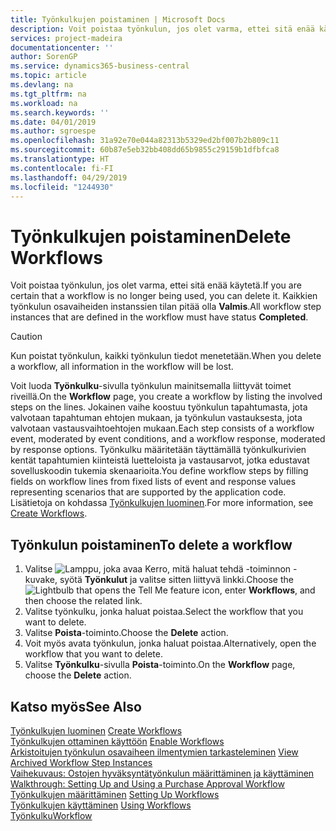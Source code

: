 ```yaml
---
title: Työnkulkujen poistaminen | Microsoft Docs
description: Voit poistaa työnkulun, jos olet varma, ettei sitä enää käytetä. Kaikkien työnkulun osavaiheiden instanssien tilan pitää olla **Valmis**.
services: project-madeira
documentationcenter: ''
author: SorenGP
ms.service: dynamics365-business-central
ms.topic: article
ms.devlang: na
ms.tgt_pltfrm: na
ms.workload: na
ms.search.keywords: ''
ms.date: 04/01/2019
ms.author: sgroespe
ms.openlocfilehash: 31a92e70e044a82313b5329ed2bf007b2b809c11
ms.sourcegitcommit: 60b87e5eb32bb408dd65b9855c29159b1dfbfca8
ms.translationtype: HT
ms.contentlocale: fi-FI
ms.lasthandoff: 04/29/2019
ms.locfileid: "1244930"
---
```

# <a name="delete-workflows"></a><span data-ttu-id="35c9e-104">Työnkulkujen poistaminen</span><span class="sxs-lookup"><span data-stu-id="35c9e-104">Delete Workflows</span></span>
<span data-ttu-id="35c9e-105">Voit poistaa työnkulun, jos olet varma, ettei sitä enää käytetä.</span><span class="sxs-lookup"><span data-stu-id="35c9e-105">If you are certain that a workflow is no longer being used, you can delete it.</span></span> <span data-ttu-id="35c9e-106">Kaikkien työnkulun osavaiheiden instanssien tilan pitää olla **Valmis**.</span><span class="sxs-lookup"><span data-stu-id="35c9e-106">All workflow step instances that are defined in the workflow must have status **Completed**.</span></span>  

> [!CAUTION]  
>  <span data-ttu-id="35c9e-107">Kun poistat työnkulun, kaikki työnkulun tiedot menetetään.</span><span class="sxs-lookup"><span data-stu-id="35c9e-107">When you delete a workflow, all information in the workflow will be lost.</span></span>  

 <span data-ttu-id="35c9e-108">Voit luoda **Työnkulku**-sivulla työnkulun mainitsemalla liittyvät toimet riveillä.</span><span class="sxs-lookup"><span data-stu-id="35c9e-108">On the **Workflow** page, you create a workflow by listing the involved steps on the lines.</span></span> <span data-ttu-id="35c9e-109">Jokainen vaihe koostuu työnkulun tapahtumasta, jota valvotaan tapahtuman ehtojen mukaan, ja työnkulun vastauksesta, jota valvotaan vastausvaihtoehtojen mukaan.</span><span class="sxs-lookup"><span data-stu-id="35c9e-109">Each step consists of a workflow event, moderated by event conditions, and a workflow response, moderated by response options.</span></span> <span data-ttu-id="35c9e-110">Työnkulku määritetään täyttämällä työnkulkurivien kentät tapahtumien kiinteistä luetteloista ja vastausarvot, jotka edustavat sovelluskoodin tukemia skenaarioita.</span><span class="sxs-lookup"><span data-stu-id="35c9e-110">You define workflow steps by filling fields on workflow lines from fixed lists of event and response values representing scenarios that are supported by the application code.</span></span> <span data-ttu-id="35c9e-111">Lisätietoja on kohdassa [Työnkulkujen luominen](across-how-to-create-workflows.md).</span><span class="sxs-lookup"><span data-stu-id="35c9e-111">For more information, see [Create Workflows](across-how-to-create-workflows.md).</span></span>  

## <a name="to-delete-a-workflow"></a><span data-ttu-id="35c9e-112">Työnkulun poistaminen</span><span class="sxs-lookup"><span data-stu-id="35c9e-112">To delete a workflow</span></span>  
1.  <span data-ttu-id="35c9e-113">Valitse ![Lamppu, joka avaa Kerro, mitä haluat tehdä -toiminnon](media/ui-search/search_small.png "Kerro, mitä haluat tehdä") -kuvake, syötä **Työnkulut** ja valitse sitten liittyvä linkki.</span><span class="sxs-lookup"><span data-stu-id="35c9e-113">Choose the ![Lightbulb that opens the Tell Me feature](media/ui-search/search_small.png "Tell me what you want to do") icon, enter **Workflows**, and then choose the related link.</span></span>  
2.  <span data-ttu-id="35c9e-114">Valitse työnkulku, jonka haluat poistaa.</span><span class="sxs-lookup"><span data-stu-id="35c9e-114">Select the workflow that you want to delete.</span></span>  
3.  <span data-ttu-id="35c9e-115">Valitse **Poista**-toiminto.</span><span class="sxs-lookup"><span data-stu-id="35c9e-115">Choose the **Delete** action.</span></span>  
4.  <span data-ttu-id="35c9e-116">Voit myös avata työnkulun, jonka haluat poistaa.</span><span class="sxs-lookup"><span data-stu-id="35c9e-116">Alternatively, open the workflow that you want to delete.</span></span>  
5.  <span data-ttu-id="35c9e-117">Valitse **Työnkulku**-sivulla **Poista**-toiminto.</span><span class="sxs-lookup"><span data-stu-id="35c9e-117">On the **Workflow** page, choose the **Delete** action.</span></span>  

## <a name="see-also"></a><span data-ttu-id="35c9e-118">Katso myös</span><span class="sxs-lookup"><span data-stu-id="35c9e-118">See Also</span></span>  
 <span data-ttu-id="35c9e-119">[Työnkulkujen luominen](across-how-to-create-workflows.md) </span><span class="sxs-lookup"><span data-stu-id="35c9e-119">[Create Workflows](across-how-to-create-workflows.md) </span></span>  
 <span data-ttu-id="35c9e-120">[Työnkulkujen ottaminen käyttöön](across-how-to-enable-workflows.md) </span><span class="sxs-lookup"><span data-stu-id="35c9e-120">[Enable Workflows](across-how-to-enable-workflows.md) </span></span>  
 <span data-ttu-id="35c9e-121">[Arkistoitujen työnkulun osavaiheen ilmentymien tarkasteleminen](across-how-to-view-archived-workflow-step-instances.md) </span><span class="sxs-lookup"><span data-stu-id="35c9e-121">[View Archived Workflow Step Instances](across-how-to-view-archived-workflow-step-instances.md) </span></span>  
 <span data-ttu-id="35c9e-122">[Vaihekuvaus: Ostojen hyväksyntätyönkulun määrittäminen ja käyttäminen](walkthrough-setting-up-and-using-a-purchase-approval-workflow.md) </span><span class="sxs-lookup"><span data-stu-id="35c9e-122">[Walkthrough: Setting Up and Using a Purchase Approval Workflow](walkthrough-setting-up-and-using-a-purchase-approval-workflow.md) </span></span>  
 <span data-ttu-id="35c9e-123">[Työnkulkujen määrittäminen](across-set-up-workflows.md) </span><span class="sxs-lookup"><span data-stu-id="35c9e-123">[Setting Up Workflows](across-set-up-workflows.md) </span></span>  
 <span data-ttu-id="35c9e-124">[Työnkulkujen käyttäminen](across-use-workflows.md) </span><span class="sxs-lookup"><span data-stu-id="35c9e-124">[Using Workflows](across-use-workflows.md) </span></span>  
 [<span data-ttu-id="35c9e-125">Työnkulku</span><span class="sxs-lookup"><span data-stu-id="35c9e-125">Workflow</span></span>](across-workflow.md)   
